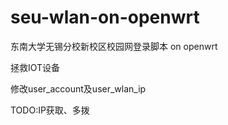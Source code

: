 # seu-wlan-on-openwrt
东南大学无锡分校新校区校园网登录脚本 on openwrt

拯救IOT设备

修改user_account及user_wlan_ip

TODO:IP获取、多拨
